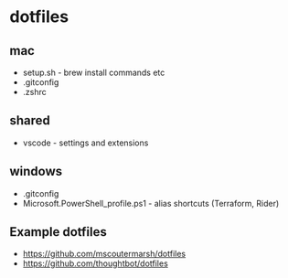 # dotfiles

## mac

- setup.sh - brew install commands etc
- .gitconfig
- .zshrc

## shared

- vscode - settings and extensions

## windows

- .gitconfig
- Microsoft.PowerShell_profile.ps1 - alias shortcuts (Terraform, Rider)

## Example dotfiles

- https://github.com/mscoutermarsh/dotfiles
- https://github.com/thoughtbot/dotfiles
